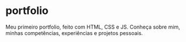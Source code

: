# portfolio
Meu primeiro portfolio, feito com HTML, CSS e JS.  Conheça sobre mim, minhas competências, experiências e projetos pessoais.
